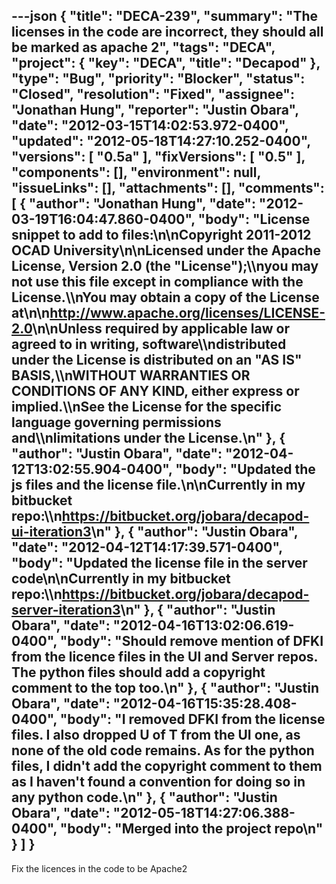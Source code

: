 ---json
{
  "title": "DECA-239",
  "summary": "The licenses in the code are incorrect, they should all be marked as apache 2",
  "tags": "DECA",
  "project": {
    "key": "DECA",
    "title": "Decapod"
  },
  "type": "Bug",
  "priority": "Blocker",
  "status": "Closed",
  "resolution": "Fixed",
  "assignee": "Jonathan Hung",
  "reporter": "Justin Obara",
  "date": "2012-03-15T14:02:53.972-0400",
  "updated": "2012-05-18T14:27:10.252-0400",
  "versions": [
    "0.5a"
  ],
  "fixVersions": [
    "0.5"
  ],
  "components": [],
  "environment": null,
  "issueLinks": [],
  "attachments": [],
  "comments": [
    {
      "author": "Jonathan Hung",
      "date": "2012-03-19T16:04:47.860-0400",
      "body": "License snippet to add to files:\n\nCopyright 2011-2012 OCAD University\n\nLicensed under the Apache License, Version 2.0 (the \"License\");\\\nyou may not use this file except in compliance with the License.\\\nYou may obtain a copy of the License at\n\n<http://www.apache.org/licenses/LICENSE-2.0>\n\nUnless required by applicable law or agreed to in writing, software\\\ndistributed under the License is distributed on an \"AS IS\" BASIS,\\\nWITHOUT WARRANTIES OR CONDITIONS OF ANY KIND, either express or implied.\\\nSee the License for the specific language governing permissions and\\\nlimitations under the License.\n"
    },
    {
      "author": "Justin Obara",
      "date": "2012-04-12T13:02:55.904-0400",
      "body": "Updated the js files and the license file.\n\nCurrently in my bitbucket repo:\\\n<https://bitbucket.org/jobara/decapod-ui-iteration3>\n"
    },
    {
      "author": "Justin Obara",
      "date": "2012-04-12T14:17:39.571-0400",
      "body": "Updated the license file in the server code\n\nCurrently in my bitbucket repo:\\\n<https://bitbucket.org/jobara/decapod-server-iteration3>\n"
    },
    {
      "author": "Justin Obara",
      "date": "2012-04-16T13:02:06.619-0400",
      "body": "Should remove mention of DFKI from the licence files in the UI and Server repos. The python files should add a copyright comment to the top too.\n"
    },
    {
      "author": "Justin Obara",
      "date": "2012-04-16T15:35:28.408-0400",
      "body": "I removed DFKI from the license files. I also dropped U of T from the UI one, as none of the old code remains. As for the python files, I didn't add the copyright comment to them as I haven't found a convention for doing so in any python code.\n"
    },
    {
      "author": "Justin Obara",
      "date": "2012-05-18T14:27:06.388-0400",
      "body": "Merged into the project repo\n"
    }
  ]
}
---
Fix the licences in the code to be Apache2

        